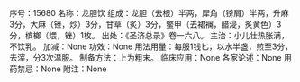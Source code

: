 序号：15680
名称：龙胆饮
组成：龙胆（去根）半两，犀角（镑屑）半两，升麻3分，大麻（锉，炒）3分，甘草（炙）3分，鳖甲（去裙襕，醋浸，炙黄色）3分，槟榔（煨，锉）1枚。
出处：《圣济总录》卷一六八。
主治：小儿壮热胀满，不饮乳。
加减：None
功效：None
用法用量：每服1钱匕，以水半盏，煎至3分，去滓，分3次温服。
制备方法：上为粗末。
临床应用：None
各家论述：None
用药禁忌：None
附注：None
